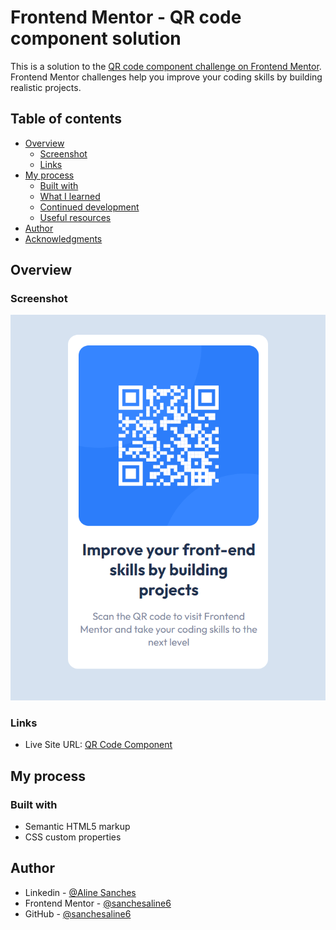 # Frontend Mentor - QR code component solution

This is a solution to the [QR code component challenge on Frontend Mentor](https://www.frontendmentor.io/challenges/qr-code-component-iux_sIO_H). Frontend Mentor challenges help you improve your coding skills by building realistic projects.

## Table of contents

- [Overview](#overview)
  - [Screenshot](#screenshot)
  - [Links](#links)
- [My process](#my-process)
  - [Built with](#built-with)
  - [What I learned](#what-i-learned)
  - [Continued development](#continued-development)
  - [Useful resources](#useful-resources)
- [Author](#author)
- [Acknowledgments](#acknowledgments)

## Overview

### Screenshot

![](./screenshot.png)

### Links

- Live Site URL: [QR Code Component](https://sanchesaline6.github.io/qrcode-component-mentor/)

## My process

### Built with

- Semantic HTML5 markup
- CSS custom properties

## Author

- Linkedin - [@Aline Sanches](https://www.linkedin.com/in/aline-valente-sanches/)
- Frontend Mentor - [@sanchesaline6](https://www.frontendmentor.io/profile/sanchesaline6)
- GitHub - [@sanchesaline6](https://github.com/sanchesaline6)
